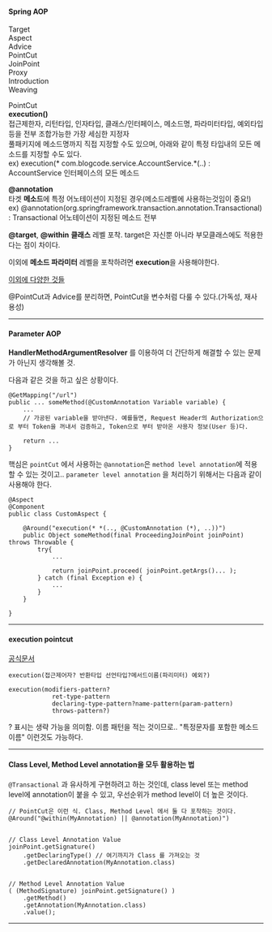 #### Spring AOP  
Target  
Aspect  
Advice  
PointCut  
JoinPoint  
Proxy  
Introduction  
Weaving  

PointCut   
**execution()**  
접근제한자, 리턴타입, 인자타입, 클래스/인터페이스, 메소드명, 파라미터타입, 예외타입 등을 전부 조합가능한 가장 세심한 지정자  
풀패키지에 메소드명까지 직접 지정할 수도 있으며, 아래와 같이 특정 타입내의 모든 메소드를 지정할 수도 있다.  
ex) execution(* com.blogcode.service.AccountService.*(..) : AccountService 인터페이스의 모든 메소드  

**@annotation**  
타겟 **메소드**에 특정 어노테이션이 지정된 경우(메소드레벨에 사용하는것임이 중요!)  
ex) @annotation(org.springframework.transaction.annotation.Transactional) : Transactional 어노테이션이 지정된 메소드 전부  

**@target**, **@within**
**클래스** 레벨 포착. target은 자신뿐 아니라 부모클래스에도 적용한다는 점이 차이다.

이외에 **메소드 파라미터** 레벨을 포착하려면 **execution**을 사용해야한다.

[이외에 다양한 것들](http://jojoldu.tistory.com/71)  

@PointCut과 Advice를 분리하면, PointCut을 변수처럼 다룰 수 있다.(가독성, 재사용성)  


---  

#### Parameter AOP

**HandlerMethodArgumentResolver** 를 이용하여 더 간단하게 해결할 수 있는 문제가 아닌지 생각해볼 것.

다음과 같은 것을 하고 싶은 상황이다.
```
@GetMapping("/url")  
public ... someMethod(@CustomAnnotation Variable variable) {  
    ...  
    // 가공된 variable을 받아낸다. 예를들면, Request Header의 Authorization으로 부터 Token을 꺼내서 검증하고, Token으로 부터 받아온 사용자 정보(User 등)다.
  
    return ...
}
```

핵심은 `pointCut` 에서 사용하는 `@annotation`은 `method level annotation`에 적용할 수 있는 것이고.. `parameter level annotation` 을 처리하기 위해서는 다음과 같이 사용해야 한다.
``` 
@Aspect  
@Component   
public class CustomAspect {  
 
    @Around("execution(* *(.., @CustomAnnotation (*), ..))")  
    public Object someMethod(final ProceedingJoinPoint joinPoint) throws Throwable {  
        try{  
            ... 
  
            return joinPoint.proceed( joinPoint.getArgs()... );  
        } catch (final Exception e) {  
            ...  
        }    
	}

}

```

---

#### execution pointcut

[공식문서](https://docs.spring.io/spring-framework/reference/core/aop/ataspectj/pointcuts.html#aop-pointcuts-examples)

```
execution(접근제어자? 반환타입 선언타입?메서드이름(파리미터) 예외?)

execution(modifiers-pattern?
			ret-type-pattern
			declaring-type-pattern?name-pattern(param-pattern)
			throws-pattern?)

```

? 표시는 생략 가능을 의미함.
이름 패턴을 적는 것이므로.. "특정문자를 포함한 메소드 이름" 이런것도 가능하다.

---

#### Class Level, Method Level annotation을 모두 활용하는 법

`@Transactional` 과 유사하게 구현하려고 하는 것인데,
class level 또는 method level에 annotation이 붙을 수 있고, 우선순위가 method level이 더 높은 것이다.

```
// PointCut은 이런 식. Class, Method Level 에서 둘 다 포착하는 것이다.
@Around("@within(MyAnnotation) || @annotation(MyAnnotation)")


// Class Level Annotation Value
joinPoint.getSignature()
	.getDeclaringType() // 여기까지가 Class 를 가져오는 것
	.getDeclaredAnnotation(MyAnnotation.class)


// Method Level Annotation Value
( (MethodSignature) joinPoint.getSignature() )  
    .getMethod()  
    .getAnnotation(MyAnnotation.class)
    .value();
```

---  

